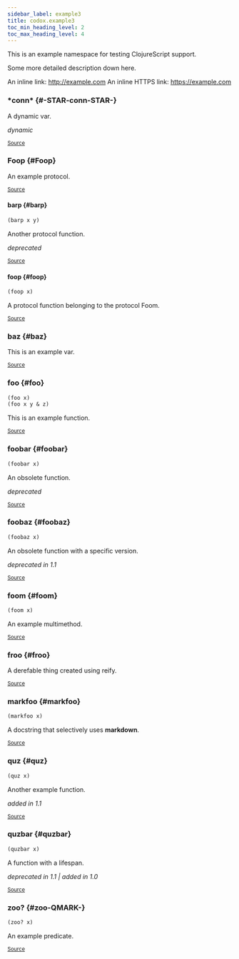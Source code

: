```yaml
---
sidebar_label: example3
title: codox.example3
toc_min_heading_level: 2
toc_max_heading_level: 4
---
```


This is an example namespace for testing ClojureScript support.

  Some more detailed description down here.

  An inline link: http://example.com
  An inline HTTPS link: https://example.com




### \*conn\* {#-STAR-conn-STAR-}


A dynamic var.

*dynamic*

<p><sub><a href="https://github.com/weavejester/codox/blob/master/example/src/clojure/codox/example3.cljs#L60-L62">Source</a></sub></p>

### Foop {#Foop}


An example protocol.
<p><sub><a href="https://github.com/weavejester/codox/blob/master/example/src/clojure/codox/example3.cljs#L43-L46">Source</a></sub></p>

#### barp {#barp}
``` clojure
(barp x y)
```


Another protocol function.

*deprecated*

<p><sub><a href="https://github.com/weavejester/codox/blob/master/example/src/clojure/codox/example3.cljs#L46-L46">Source</a></sub></p>

#### foop {#foop}
``` clojure
(foop x)
```


A protocol function belonging to the protocol Foom.
<p><sub><a href="https://github.com/weavejester/codox/blob/master/example/src/clojure/codox/example3.cljs#L45-L45">Source</a></sub></p>

### baz {#baz}


This is an example var.
<p><sub><a href="https://github.com/weavejester/codox/blob/master/example/src/clojure/codox/example3.cljs#L15-L17">Source</a></sub></p>

### foo {#foo}
``` clojure
(foo x)
(foo x y & z)
```


This is an example function.
<p><sub><a href="https://github.com/weavejester/codox/blob/master/example/src/clojure/codox/example3.cljs#L10-L13">Source</a></sub></p>

### foobar {#foobar}
``` clojure
(foobar x)
```


An obsolete function.

*deprecated*

<p><sub><a href="https://github.com/weavejester/codox/blob/master/example/src/clojure/codox/example3.cljs#L28-L31">Source</a></sub></p>

### foobaz {#foobaz}
``` clojure
(foobaz x)
```


An obsolete function with a specific version.

*deprecated in 1.1*

<p><sub><a href="https://github.com/weavejester/codox/blob/master/example/src/clojure/codox/example3.cljs#L33-L36">Source</a></sub></p>

### foom {#foom}
``` clojure
(foom x)
```


An example multimethod.
<p><sub><a href="https://github.com/weavejester/codox/blob/master/example/src/clojure/codox/example3.cljs#L48-L51">Source</a></sub></p>

### froo {#froo}


A derefable thing created using reify.
<p><sub><a href="https://github.com/weavejester/codox/blob/master/example/src/clojure/codox/example3.cljs#L64-L67">Source</a></sub></p>

### markfoo {#markfoo}
``` clojure
(markfoo x)
```


A docstring that selectively uses **markdown**.
<p><sub><a href="https://github.com/weavejester/codox/blob/master/example/src/clojure/codox/example3.cljs#L55-L58">Source</a></sub></p>

### quz {#quz}
``` clojure
(quz x)
```


Another example function.

*added in 1.1*

<p><sub><a href="https://github.com/weavejester/codox/blob/master/example/src/clojure/codox/example3.cljs#L23-L26">Source</a></sub></p>

### quzbar {#quzbar}
``` clojure
(quzbar x)
```


A function with a lifespan.

*deprecated in 1.1 | added in 1.0*

<p><sub><a href="https://github.com/weavejester/codox/blob/master/example/src/clojure/codox/example3.cljs#L38-L41">Source</a></sub></p>

### zoo? {#zoo-QMARK-}
``` clojure
(zoo? x)
```


An example predicate.
<p><sub><a href="https://github.com/weavejester/codox/blob/master/example/src/clojure/codox/example3.cljs#L19-L21">Source</a></sub></p>
